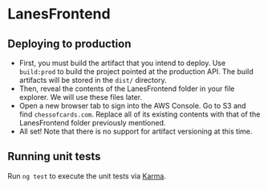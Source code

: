 # LanesFrontend

## Deploying to production

- First, you must build the artifact that you intend to deploy. Use `build:prod` to build the project pointed at the production API. The build artifacts will be stored in the `dist/` directory.
- Then, reveal the contents of the LanesFrontend folder in your file explorer. We will use these files later.
- Open a new browser tab to sign into the AWS Console. Go to S3 and find `chessofcards.com`. Replace all of its existing contents with that of the LanesFrontend folder previously mentioned.
- All set! Note that there is no support for artifact versioning at this time.

## Running unit tests

Run `ng test` to execute the unit tests via [Karma](https://karma-runner.github.io).
